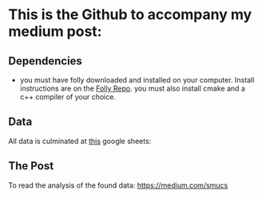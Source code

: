 # This is the Github to accompany my medium post:

## Dependencies
- you must have folly downloaded and installed on your computer. Install instructions are on the [Folly Repo](https://github.com/facebook/folly).
you must also install cmake and a c++ compiler of your choice.

## Data
All data is culminated at [this](https://docs.google.com/spreadsheets/d/1MuAqz8cESRXKH_7LgBVuZrxR5bU_ZrlJMoDaXhlUji0/edit?usp=sharing) google sheets:

## The Post
To read the analysis of the found data: https://medium.com/smucs
